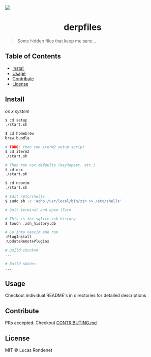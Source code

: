 <img src="artwork/thor.gif" align="center" />

<h1 align="center">derpfiles</h1>

> Some hidden files that keep me sane...

## Table of Contents

- [Install](#install)
- [Usage](#usage)
- [Contribute](#contribute)
- [License](#license)

## Install

*os x system*


```sh
$ cd setup
./start.sh

$ cd homebrew
brew bundle

# TODO: then run iterm2 setup script
$ cd iterm2
./start.sh

# Then run osx defaults (KeyRepeat, etc.)
$ cd osx
./start.sh

$ cd neovim
./start.sh

# Edit /etc/shells
$ sudo sh -c 'echo /usr/local/bin/zsh >> /etc/shells'

# Quit terminal and open iTerm

# This is for sqlite zsh history
$ touch .zsh_history.db

# Go into neovim and run
:PlugInstall
:UpdateRemotePlugins

# Build chunkwm
...

# Build skhdrc
...

```

## Usage

Checkout individual README's in directories for detailed descriptions

## Contribute

PRs accepted. Checkout [CONTRIBUTING.md](https://github.com/rucas/derpfiles/blob/master/CONTRIBUTING.md)

## License

MIT © Lucas Rondenet 
